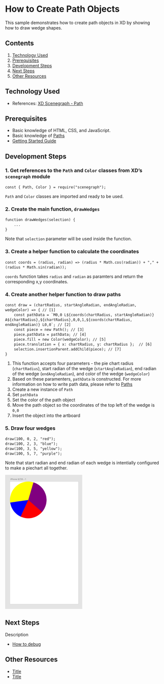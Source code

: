 # How to Create Path Objects
This sample demonstrates how to create path objects in XD by showing how to draw wedge shapes.

<!-- Image or GIF if necessary -->
<!-- ![PLUGINNAME]() -->

<!-- doctoc command config: -->
<!-- $ doctoc ./readme.md --title "## Contents" --entryprefix 1. --gitlab --maxlevel 2 -->

<!-- START doctoc generated TOC please keep comment here to allow auto update -->
<!-- DON'T EDIT THIS SECTION, INSTEAD RE-RUN doctoc TO UPDATE -->
## Contents

1. [Technology Used](#technology-used)
1. [Prerequisites](#prerequisites)
1. [Development Steps](#development-steps)
1. [Next Steps](#next-steps)
1. [Other Resources](#other-resources)

<!-- END doctoc generated TOC please keep comment here to allow auto update -->

## Technology Used
- References: [XD Scenegraph - Path](references/selection.md)

## Prerequisites
- Basic knowledge of HTML, CSS, and JavaScript.
- Basic knowledge of [Paths](https://developer.mozilla.org/en-US/docs/Web/SVG/Tutorial/Paths)
- [Getting Started Guide](../getting-started-guide)

## Development Steps

### 1.  Get references to the `Path` and `Color` classes from XD’s `scenegraph` module
```
const { Path, Color } = require("scenegraph");
```
`Path` and `Color` classes are imported and ready to be used.

### 2. Create the main function, `drawWedges`

```
function drawWedges(selection) {
    ...
}
```
Note that `selection` parameter will be used inside the function.

### 3. Create a helper function to calculate the coordinates
```
const coords = (radius, radian) => (radius * Math.cos(radian)) + "," + (radius * Math.sin(radian));
```
`coords` function takes `radius` and `radian` as paramters and return the corresponding x,y coordinates.

### 4. Create another helper function to draw paths
```
const draw = (chartRadius, startAngleRadian, endAngleRadian, wedgeColor) => { // [1]
    const pathData = `M0,0 L${coords(chartRadius, startAngleRadian)} A${chartRadius},${chartRadius},0,0,1,${coords(chartRadius, endAngleRadian)} L0,0`; // [2]
    const piece = new Path(); // [3]
    piece.pathData = pathData; // [4]
    piece.fill = new Color(wedgeColor); // [5]
    piece.translation = { x: chartRadius, y: chartRadius };  // [6]
    selection.insertionParent.addChild(piece); // [7]
}
```
1. This function accepts four parameters - the pie chart radius (`chartRadius`), start radian of the wedge (`startAngleRadian`), end radian of the wedge (`endAngleRadian`), and color of the wedge (`wedgeColor`)
2. Based on these paramenters, `pathData` is constructed. For more information on how to write path data, please refer to [Paths](https://developer.mozilla.org/en-US/docs/Web/SVG/Tutorial/Paths)
3. Create a new instance of `Path`
4. Set `pathData`
5. Set the color of the path object
6. Move the path object so the coordinates of the top left of the wedge is `0,0`
7. Insert the object into the artboard

### 5. Draw four wedges
```
draw(100, 0, 2, "red");
draw(100, 2, 3, "blue");
draw(100, 3, 5, "yellow");
draw(100, 5, 7, "purple");
```
Note that start radian and end radian of each wedge is intentially configured to make a piechart all together.

<img src="../../.meta/readme-assets/pie-chart.png" width="50%" height="50%">

## Next Steps

Description

- [How to debug](how-to-debug)

## Other Resources
- [Title](link)
- [Title](link)